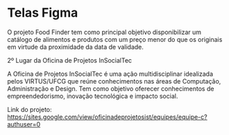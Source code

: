 # Telas Figma
O projeto Food Finder tem como principal objetivo disponibilizar um catálogo de alimentos e produtos com um preço menor do que os originais em virtude da proximidade da data de validade.

2º Lugar da Oficina de Projetos InSocialTec

A Oficina de Projetos InSocialTec é uma ação multidisciplinar idealizada pelos VIRTUS/UFCG que reúne conhecimentos nas áreas de Computação, Administração e Design. Tem como objetivo oferecer conhecimentos de empreendedorismo, inovação tecnológica e impacto social.

Link do projeto: https://sites.google.com/view/oficinadeprojetosist/equipes/equipe-c?authuser=0
